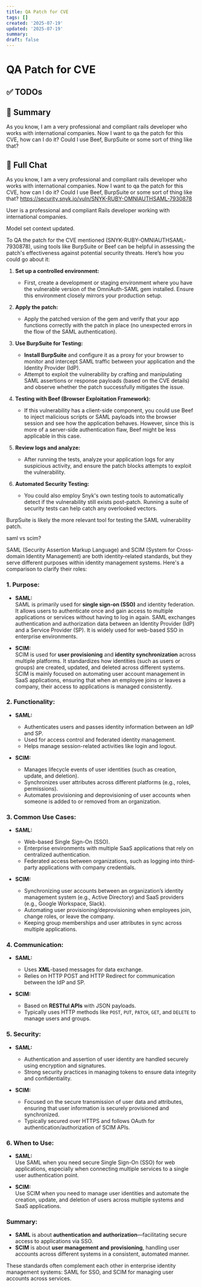 ```yaml
---
title: QA Patch for CVE
tags: []
created: '2025-07-19'
updated: '2025-07-19'
summary:
draft: false
---
```


# QA Patch for CVE

## ✅ TODOs


## 📌 Summary
As you know, I am a very professional and compliant rails developer who works with international companies. Now I want to qa the patch for this CVE, how can I do it? Could I use Beef, BurpSuite or some sort of thing like that?

## 🧠 Full Chat


As you know, I am a very professional and compliant rails developer who works with international companies. Now I want to qa the patch for this CVE, how can I do it? Could I use Beef, BurpSuite or some sort of thing like that?
https://security.snyk.io/vuln/SNYK-RUBY-OMNIAUTHSAML-7930878



User is a professional and compliant Rails developer working with international companies.

Model set context updated.

To QA the patch for the CVE mentioned (SNYK-RUBY-OMNIAUTHSAML-7930878), using tools like BurpSuite or Beef can be helpful in assessing the patch's effectiveness against potential security threats. Here’s how you could go about it:

1. **Set up a controlled environment:**
   - First, create a development or staging environment where you have the vulnerable version of the OmniAuth-SAML gem installed. Ensure this environment closely mirrors your production setup.
   
2. **Apply the patch:**
   - Apply the patched version of the gem and verify that your app functions correctly with the patch in place (no unexpected errors in the flow of the SAML authentication).

3. **Use BurpSuite for Testing:**
   - **Install BurpSuite** and configure it as a proxy for your browser to monitor and intercept SAML traffic between your application and the Identity Provider (IdP).
   - Attempt to exploit the vulnerability by crafting and manipulating SAML assertions or response payloads (based on the CVE details) and observe whether the patch successfully mitigates the issue.

4. **Testing with Beef (Browser Exploitation Framework):**
   - If this vulnerability has a client-side component, you could use Beef to inject malicious scripts or SAML payloads into the browser session and see how the application behaves. However, since this is more of a server-side authentication flaw, Beef might be less applicable in this case.

5. **Review logs and analyze:**
   - After running the tests, analyze your application logs for any suspicious activity, and ensure the patch blocks attempts to exploit the vulnerability.

6. **Automated Security Testing:**
   - You could also employ Snyk's own testing tools to automatically detect if the vulnerability still exists post-patch. Running a suite of security tests can help catch any overlooked vectors.

BurpSuite is likely the more relevant tool for testing the SAML vulnerability patch.

saml vs scim?



SAML (Security Assertion Markup Language) and SCIM (System for Cross-domain Identity Management) are both identity-related standards, but they serve different purposes within identity management systems. Here's a comparison to clarify their roles:

### 1. **Purpose:**
   - **SAML:**  
     SAML is primarily used for **single sign-on (SSO)** and identity federation. It allows users to authenticate once and gain access to multiple applications or services without having to log in again. SAML exchanges authentication and authorization data between an Identity Provider (IdP) and a Service Provider (SP). It is widely used for web-based SSO in enterprise environments.
   
   - **SCIM:**  
     SCIM is used for **user provisioning** and **identity synchronization** across multiple platforms. It standardizes how identities (such as users or groups) are created, updated, and deleted across different systems. SCIM is mainly focused on automating user account management in SaaS applications, ensuring that when an employee joins or leaves a company, their access to applications is managed consistently.

### 2. **Functionality:**
   - **SAML:**
     - Authenticates users and passes identity information between an IdP and SP.
     - Used for access control and federated identity management.
     - Helps manage session-related activities like login and logout.
   
   - **SCIM:**
     - Manages lifecycle events of user identities (such as creation, update, and deletion).
     - Synchronizes user attributes across different platforms (e.g., roles, permissions).
     - Automates provisioning and deprovisioning of user accounts when someone is added to or removed from an organization.

### 3. **Common Use Cases:**
   - **SAML:**  
     - Web-based Single Sign-On (SSO).
     - Enterprise environments with multiple SaaS applications that rely on centralized authentication.
     - Federated access between organizations, such as logging into third-party applications with company credentials.

   - **SCIM:**  
     - Synchronizing user accounts between an organization’s identity management system (e.g., Active Directory) and SaaS providers (e.g., Google Workspace, Slack).
     - Automating user provisioning/deprovisioning when employees join, change roles, or leave the company.
     - Keeping group memberships and user attributes in sync across multiple applications.

### 4. **Communication:**
   - **SAML:**
     - Uses **XML**-based messages for data exchange.
     - Relies on HTTP POST and HTTP Redirect for communication between the IdP and SP.
   
   - **SCIM:**
     - Based on **RESTful APIs** with JSON payloads.
     - Typically uses HTTP methods like `POST`, `PUT`, `PATCH`, `GET`, and `DELETE` to manage users and groups.

### 5. **Security:**
   - **SAML:**  
     - Authentication and assertion of user identity are handled securely using encryption and signatures.
     - Strong security practices in managing tokens to ensure data integrity and confidentiality.

   - **SCIM:**  
     - Focused on the secure transmission of user data and attributes, ensuring that user information is securely provisioned and synchronized.
     - Typically secured over HTTPS and follows OAuth for authentication/authorization of SCIM APIs.

### 6. **When to Use:**
   - **SAML:**  
     Use SAML when you need secure Single Sign-On (SSO) for web applications, especially when connecting multiple services to a single user authentication point.
   
   - **SCIM:**  
     Use SCIM when you need to manage user identities and automate the creation, update, and deletion of users across multiple systems and SaaS applications.

### Summary:
- **SAML** is about **authentication and authorization**—facilitating secure access to applications via SSO.
- **SCIM** is about **user management and provisioning**, handling user accounts across different systems in a consistent, automated manner.

These standards often complement each other in enterprise identity management systems: SAML for SSO, and SCIM for managing user accounts across services.